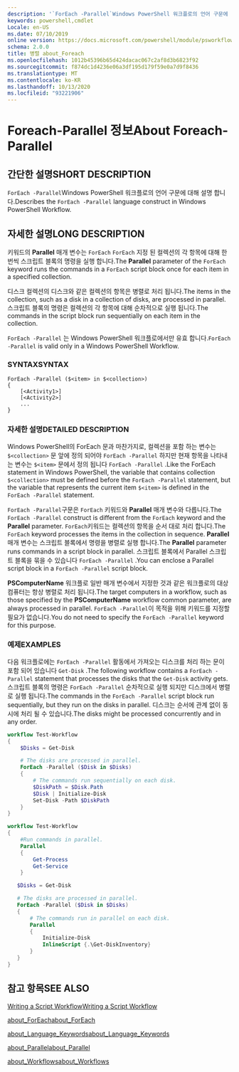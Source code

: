 ```yaml
---
description: '`ForEach -Parallel`Windows PowerShell 워크플로의 언어 구문에 대해 설명 합니다.'
keywords: powershell,cmdlet
Locale: en-US
ms.date: 07/10/2019
online version: https://docs.microsoft.com/powershell/module/psworkflow/about/about_foreach-parallel?view=powershell-5.1&WT.mc_id=ps-gethelp
schema: 2.0.0
title: 병렬 about_Foreach
ms.openlocfilehash: 1012b45396b65d424dacac067c2af8d3b6823f92
ms.sourcegitcommit: f874dc1d4236e06a3df195d179f59e0a7d9f8436
ms.translationtype: MT
ms.contentlocale: ko-KR
ms.lasthandoff: 10/13/2020
ms.locfileid: "93221906"
---
```

# <a name="about-foreach-parallel"></a><span data-ttu-id="9161e-104">Foreach-Parallel 정보</span><span class="sxs-lookup"><span data-stu-id="9161e-104">About Foreach-Parallel</span></span>

## <a name="short-description"></a><span data-ttu-id="9161e-105">간단한 설명</span><span class="sxs-lookup"><span data-stu-id="9161e-105">SHORT DESCRIPTION</span></span>
<span data-ttu-id="9161e-106">`ForEach -Parallel`Windows PowerShell 워크플로의 언어 구문에 대해 설명 합니다.</span><span class="sxs-lookup"><span data-stu-id="9161e-106">Describes the `ForEach -Parallel` language construct in Windows PowerShell Workflow.</span></span>

## <a name="long-description"></a><span data-ttu-id="9161e-107">자세한 설명</span><span class="sxs-lookup"><span data-stu-id="9161e-107">LONG DESCRIPTION</span></span>

<span data-ttu-id="9161e-108">키워드의 **Parallel** 매개 변수는 `ForEach` `ForEach` 지정 된 컬렉션의 각 항목에 대해 한 번씩 스크립트 블록의 명령을 실행 합니다.</span><span class="sxs-lookup"><span data-stu-id="9161e-108">The **Parallel** parameter of the `ForEach` keyword runs the commands in a `ForEach` script block once for each item in a specified collection.</span></span>

<span data-ttu-id="9161e-109">디스크 컬렉션의 디스크와 같은 컬렉션의 항목은 병렬로 처리 됩니다.</span><span class="sxs-lookup"><span data-stu-id="9161e-109">The items in the collection, such as a disk in a collection of disks, are processed in parallel.</span></span> <span data-ttu-id="9161e-110">스크립트 블록의 명령은 컬렉션의 각 항목에 대해 순차적으로 실행 됩니다.</span><span class="sxs-lookup"><span data-stu-id="9161e-110">The commands in the script block run sequentially on each item in the collection.</span></span>

<span data-ttu-id="9161e-111">`ForEach -Parallel` 는 Windows PowerShell 워크플로에서만 유효 합니다.</span><span class="sxs-lookup"><span data-stu-id="9161e-111">`ForEach -Parallel` is valid only in a Windows PowerShell Workflow.</span></span>

### <a name="syntax"></a><span data-ttu-id="9161e-112">SYNTAX</span><span class="sxs-lookup"><span data-stu-id="9161e-112">SYNTAX</span></span>

```
ForEach -Parallel ($<item> in $<collection>)
{
    [<Activity1>]
    [<Activity2>]
    ...
}
```

### <a name="detailed-description"></a><span data-ttu-id="9161e-113">자세한 설명</span><span class="sxs-lookup"><span data-stu-id="9161e-113">DETAILED DESCRIPTION</span></span>

<span data-ttu-id="9161e-114">Windows PowerShell의 ForEach 문과 마찬가지로, 컬렉션을 포함 하는 변수는 `$<collection>` 문 앞에 정의 되어야 `ForEach -Parallel` 하지만 현재 항목을 나타내는 변수는 `$<item>` 문에서 정의 됩니다 `ForEach -Parallel` .</span><span class="sxs-lookup"><span data-stu-id="9161e-114">Like the ForEach statement in Windows PowerShell, the variable that contains collection `$<collection>` must be defined before the `ForEach -Parallel` statement, but the variable that represents the current item `$<item>` is defined in the `ForEach -Parallel` statement.</span></span>

<span data-ttu-id="9161e-115">`ForEach -Parallel`구문은 `ForEach` 키워드와 **Parallel** 매개 변수와 다릅니다.</span><span class="sxs-lookup"><span data-stu-id="9161e-115">The `ForEach -Parallel` construct is different from the `ForEach` keyword and the **Parallel** parameter.</span></span> <span data-ttu-id="9161e-116">`ForEach`키워드는 컬렉션의 항목을 순서 대로 처리 합니다.</span><span class="sxs-lookup"><span data-stu-id="9161e-116">The `ForEach` keyword processes the items in the collection in sequence.</span></span> <span data-ttu-id="9161e-117">**Parallel** 매개 변수는 스크립트 블록에서 명령을 병렬로 실행 합니다.</span><span class="sxs-lookup"><span data-stu-id="9161e-117">The **Parallel** parameter runs commands in a script block in parallel.</span></span> <span data-ttu-id="9161e-118">스크립트 블록에서 Parallel 스크립트 블록을 묶을 수 있습니다 `ForEach -Parallel` .</span><span class="sxs-lookup"><span data-stu-id="9161e-118">You can enclose a Parallel script block in a `ForEach -Parallel` script block.</span></span>

<span data-ttu-id="9161e-119">**PSComputerName** 워크플로 일반 매개 변수에서 지정한 것과 같은 워크플로의 대상 컴퓨터는 항상 병렬로 처리 됩니다.</span><span class="sxs-lookup"><span data-stu-id="9161e-119">The target computers in a workflow, such as those specified by the **PSComputerName** workflow common parameter, are always processed in parallel.</span></span>
<span data-ttu-id="9161e-120">`ForEach -Parallel`이 목적을 위해 키워드를 지정할 필요가 없습니다.</span><span class="sxs-lookup"><span data-stu-id="9161e-120">You do not need to specify the `ForEach -Parallel` keyword for this purpose.</span></span>

### <a name="examples"></a><span data-ttu-id="9161e-121">예제</span><span class="sxs-lookup"><span data-stu-id="9161e-121">EXAMPLES</span></span>

<span data-ttu-id="9161e-122">다음 워크플로에는 `ForEach -Parallel` 활동에서 가져오는 디스크를 처리 하는 문이 포함 되어 있습니다 `Get-Disk` .</span><span class="sxs-lookup"><span data-stu-id="9161e-122">The following workflow contains a `ForEach -Parallel` statement that processes the disks that the `Get-Disk` activity gets.</span></span> <span data-ttu-id="9161e-123">스크립트 블록의 명령은 `ForEach -Parallel` 순차적으로 실행 되지만 디스크에서 병렬로 실행 됩니다.</span><span class="sxs-lookup"><span data-stu-id="9161e-123">The commands in the `ForEach -Parallel` script block run sequentially, but they run on the disks in parallel.</span></span> <span data-ttu-id="9161e-124">디스크는 순서에 관계 없이 동시에 처리 될 수 있습니다.</span><span class="sxs-lookup"><span data-stu-id="9161e-124">The disks might be processed concurrently and in any order.</span></span>

```powershell
workflow Test-Workflow
{
    $Disks = Get-Disk

    # The disks are processed in parallel.
    ForEach -Parallel ($Disk in $Disks)
    {
        # The commands run sequentially on each disk.
        $DiskPath = $Disk.Path
        $Disk | Initialize-Disk
        Set-Disk -Path $DiskPath
    }
}

workflow Test-Workflow
{
    #Run commands in parallel.
    Parallel
    {
        Get-Process
        Get-Service
    }

   $Disks = Get-Disk

   # The disks are processed in parallel.
   ForEach -Parallel ($Disk in $Disks)
   {
       # The commands run in parallel on each disk.
       Parallel
       {
           Initialize-Disk
           InlineScript {.\Get-DiskInventory}
       }
   }
}
```

## <a name="see-also"></a><span data-ttu-id="9161e-125">참고 항목</span><span class="sxs-lookup"><span data-stu-id="9161e-125">SEE ALSO</span></span>

[<span data-ttu-id="9161e-126">Writing a Script Workflow</span><span class="sxs-lookup"><span data-stu-id="9161e-126">Writing a Script Workflow</span></span>](/previous-versions/powershell/scripting/developer/workflow/creating-a-workflow-by-using-a-windows-powershell-script)

[<span data-ttu-id="9161e-127">about_ForEach</span><span class="sxs-lookup"><span data-stu-id="9161e-127">about_ForEach</span></span>](../../Microsoft.PowerShell.Core/About/about_ForEach.md)

[<span data-ttu-id="9161e-128">about_Language_Keywords</span><span class="sxs-lookup"><span data-stu-id="9161e-128">about_Language_Keywords</span></span>](../../Microsoft.PowerShell.Core/About/about_Language_Keywords.md)

[<span data-ttu-id="9161e-129">about_Parallel</span><span class="sxs-lookup"><span data-stu-id="9161e-129">about_Parallel</span></span>](about_Parallel.md)

[<span data-ttu-id="9161e-130">about_Workflows</span><span class="sxs-lookup"><span data-stu-id="9161e-130">about_Workflows</span></span>](about_Workflows.md)
